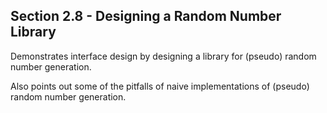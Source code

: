 Section 2.8 - Designing a Random Number Library
----------------------------------------------- 

Demonstrates interface design by designing a library for (pseudo) random number generation. 

Also points out some of the pitfalls of naive implementations of (pseudo) random number generation.